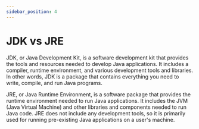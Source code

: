 ```yaml
---
sidebar_position: 4
---
```


# JDK vs JRE

JDK, or Java Development Kit, is a software development kit that provides the tools and resources needed to develop Java applications. It includes a compiler, runtime environment, and various development tools and libraries. In other words, JDK is a package that contains everything you need to write, compile, and run Java programs.

JRE, or Java Runtime Environment, is a software package that provides the runtime environment needed to run Java applications. It includes the JVM (Java Virtual Machine) and other libraries and components needed to run Java code. JRE does not include any development tools, so it is primarily used for running pre-existing Java applications on a user's machine.
